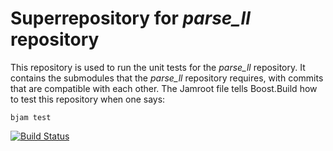 # Superrepository for _parse_ll_ repository

This repository is used to run the unit tests for the _parse_ll_ repository.
It contains the submodules that the _parse_ll_ repository requires, with commits that are compatible with each other.
The Jamroot file tells Boost.Build how to test this repository when one says:

    bjam test

[![Build Status](https://travis-ci.org/rogiervd/parse_ll-test.svg?branch=master)](https://travis-ci.org/rogiervd/parse_ll-test)
